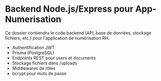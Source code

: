 # Backend Node.js/Express pour App-Numerisation

Ce dossier contiendra le code backend (API, base de données, stockage fichiers, etc.) pour l'application de numérisation RH.

- Authentification JWT
- Prisma (PostgreSQL)
- Endpoints REST pour users et documents
- Stockage fichiers dans /uploads
- Middlewares de rôles
- bcrypt pour mots de passe
